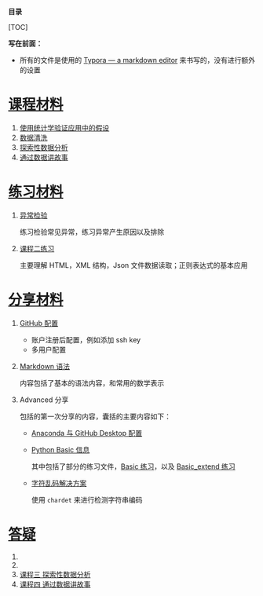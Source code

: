 **目录**

[TOC]

**写在前面：**

* 所有的文件是使用的 [Typora — a markdown editor](https://typora.io/) 来书写的，没有进行额外的设置

# [课程材料](./Course)

1. [使用统计学验证应用中的假设](./Course/Course1_Perceptual_Phenomenon.md)
2. [数据清洗](./Course/Course2_DataWrangling.md)
3. [探索性数据分析](./Course/Course3_ExplorationDataAnalysis.md)
4. [通过数据讲故事](./Course/Course4_DataStoryTelling.md)

# [练习材料](./Exercise)

1. [异常检验](./Exercise/异常检验.ipynb)

   练习检验常见异常，练习异常产生原因以及排除

2. [课程二练习](./Exercise/Course2_Exercise.ipynb)

   主要理解 HTML，XML 结构，Json 文件数据读取；正则表达式的基本应用

# [分享材料](./Share)

1. [GitHub 配置](./Share/GitHub配置.md)
   * 账户注册后配置，例如添加 ssh key
   * 多用户配置

2. [Markdown 语法](./Share/MarkdownBasic.md)

   内容包括了基本的语法内容，和常用的数学表示

3. Advanced 分享

   包括的第一次分享的内容，囊括的主要内容如下：

   * [Anaconda 与 GitHub Desktop 配置](./Share/Anaconda与GitHubDesktop配置.md)

   * [Python Basic 信息](./Share/Basic.md)

     其中包括了部分的练习文件，[Basic 练习](./Share/Basic.ipynb)，以及 [Basic_extend 练习](././Share/Basic_extend.ipynb)

   * [字符乱码解决方案](./Share/字符编码检测.ipynb)

     使用 `chardet` 来进行检测字符串编码

# [答疑](./Puzzle)

1. 
2. 
3. [课程三 探索性数据分析](./Puzzle/Course3.md)
4. [课程四 通过数据讲故事](./Puzzle/Course4.md)

